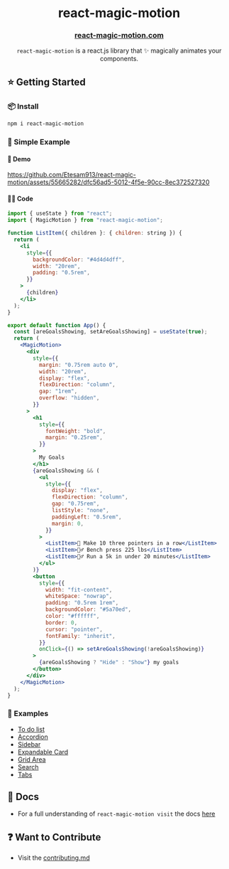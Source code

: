 <h1 align="center">react-magic-motion</h1>

<h3 align="center"><a href="https://react-magic-motion.com">react-magic-motion.com</a></h3>

<p align="center"><code>react-magic-motion</code> is a react.js library that ✨ magically animates your components.</p>

## ⭐️ Getting Started

### 📦 Install

```bash
npm i react-magic-motion
```

### 🔎 Simple Example

#### 🎥 Demo

https://github.com/Etesam913/react-magic-motion/assets/55665282/dfc56ad5-5012-4f5e-90cc-8ec372527320

#### 🧑‍💻 Code

```jsx
import { useState } from "react";
import { MagicMotion } from "react-magic-motion";

function ListItem({ children }: { children: string }) {
  return (
    <li
      style={{
        backgroundColor: "#4d4d4dff",
        width: "20rem",
        padding: "0.5rem",
      }}
    >
      {children}
    </li>
  );
}

export default function App() {
  const [areGoalsShowing, setAreGoalsShowing] = useState(true);
  return (
    <MagicMotion>
      <div
        style={{
          margin: "0.75rem auto 0",
          width: "20rem",
          display: "flex",
          flexDirection: "column",
          gap: "1rem",
          overflow: "hidden",
        }}
      >
        <h1
          style={{
            fontWeight: "bold",
            margin: "0.25rem",
          }}
        >
          My Goals
        </h1>
        {areGoalsShowing && (
          <ul
            style={{
              display: "flex",
              flexDirection: "column",
              gap: "0.75rem",
              listStyle: "none",
              paddingLeft: "0.5rem",
              margin: 0,
            }}
          >
            <ListItem>🏀 Make 10 three pointers in a row</ListItem>
            <ListItem>🏋️‍♂️ Bench press 225 lbs</ListItem>
            <ListItem>🏃‍♂️ Run a 5k in under 20 minutes</ListItem>
          </ul>
        )}
        <button
          style={{
            width: "fit-content",
            whiteSpace: "nowrap",
            padding: "0.5rem 1rem",
            backgroundColor: "#5a70ed",
            color: "#ffffff",
            border: 0,
            cursor: "pointer",
            fontFamily: "inherit",
          }}
          onClick={() => setAreGoalsShowing(!areGoalsShowing)}
        >
          {areGoalsShowing ? "Hide" : "Show"} my goals
        </button>
      </div>
    </MagicMotion>
  );
}
```

### 💫 Examples

- [To do list](https://www.react-magic-motion.com/applications)
- [Accordion](https://www.react-magic-motion.com/applications/accordion)
- [Sidebar](https://www.react-magic-motion.com/applications/collapsible-sidebar)
- [Expandable Card](https://www.react-magic-motion.com/applications/expandable-card)
- [Grid Area](https://www.react-magic-motion.com/applications/grid-area)
- [Search](https://www.react-magic-motion.com/applications/search)
- [Tabs](https://www.react-magic-motion.com/applications/tabs)

## 📓 Docs

- For a full understanding of `react-magic-motion visit` the docs [here](https://react-magic-motion.com)

## ❓ Want to Contribute

- Visit the [contributing.md](./CONTRIBUTING.md)
